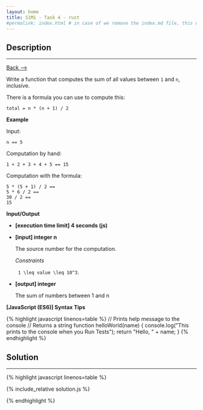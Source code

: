 ```yaml
---
layout: home
title: S1M1 - Task 4 - rust
#permalink: index.html # in case of we remove the index.md file, this doc will be the index page
---
```


<div class="row">
<div class="columnStmt" markdown="1">

## Description
------

[Back --> ](../README.md)

Write a function that computes the sum of all values between `1` and `n`, inclusive.

There is a formula you can use to compute this:
```
total = n * (n + 1) / 2
```
**Example**

Input:
```
n == 5
````
Computation by hand:
```
1 + 2 + 3 + 4 + 5 == 15
```
Computation with the formula:
```
5 * (5 + 1) / 2 ==
5 * 6 / 2 ==
30 / 2 == 
15
```

**Input/Output**

* **[execution time limit] 4 seconds (js)**

* **[input] integer n**

    The source number for the computation.

    *Constraints*

    <code type='math/tex'> 1 \leq value \leq 10^3</code>.

* **[output] integer**

    The sum of numbers between 1 and n

**[JavaScript (ES6)] Syntax Tips**

{% highlight javascript linenos=table %}
// Prints help message to the console
// Returns a string
function helloWorld(name) {
    console.log("This prints to the console when you Run Tests");
    return "Hello, " + name;
}
{% endhighlight %}

</div>
<div class="columnSol" markdown="1">

## Solution
------

{% highlight javascript linenos=table %}

{% include_relative solution.js %}

{% endhighlight %}

</div>
</div>
